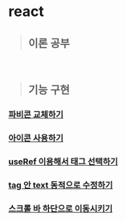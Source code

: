 # react
> ## 이론 공부

<br />

> ## 기능 구현

### [파비콘 교체하기](https://github.com/ka0824/react/blob/main/favicon.md)

### [아이콘 사용하기](https://github.com/ka0824/react/blob/main/use_icon.md)

### [useRef 이용해서 태그 선택하기](https://github.com/ka0824/react/blob/main/useref_tag_select.md)

### [tag 안 text 동적으로 수정하기](https://github.com/ka0824/react/blob/main/edit_text_in_tag.md)

### [스크롤 바 하단으로 이동시키기](https://github.com/ka0824/react/blob/main/scroll_bar_go_bottom.md)
